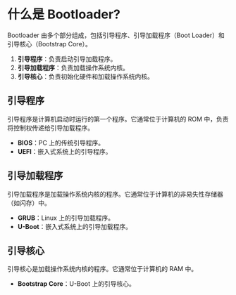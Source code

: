 # 什么是 Bootloader?
Bootloader 由多个部分组成，包括引导程序、引导加载程序（Boot Loader）和引导核心（Bootstrap Core）。

1. **引导程序**：负责启动引导加载程序。
2. **引导加载程序**：负责加载操作系统内核。
3. **引导核心**：负责初始化硬件和加载操作系统内核。

## 引导程序
引导程序是计算机启动时运行的第一个程序。它通常位于计算机的 ROM 中，负责将控制权传递给引导加载程序。
- **BIOS**：PC 上的传统引导程序。
- **UEFI**：嵌入式系统上的引导程序。

## 引导加载程序
引导加载程序是加载操作系统内核的程序。它通常位于计算机的非易失性存储器（如闪存）中。
- **GRUB**：Linux 上的引导加载程序。
- **U-Boot**：嵌入式系统上的引导加载程序。

## 引导核心
引导核心是加载操作系统内核的程序。它通常位于计算机的 RAM 中。
- **Bootstrap Core**：U-Boot 上的引导核心。

